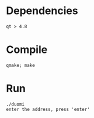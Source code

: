Dependencies
============
	qt > 4.8

Compile
=======
	qmake; make

Run
===
	./duomi
	enter the address, press 'enter'
